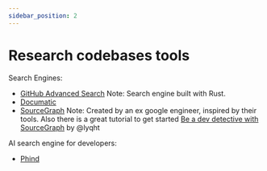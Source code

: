 ```yaml
---
sidebar_position: 2
---
```


# Research codebases tools

Search Engines:
- [GitHub Advanced Search](https://github.com/search)
Note: Search engine built with Rust.
- [Documatic](https://www.documatic.com/)
- [SourceGraph](https://sourcegraph.com/search)
Note: Created by an ex google engineer, inspired by their tools. Also there is a great tutorial to get started [Be a dev detective with SourceGraph](https://blog.esteetey.dev/be-a-dev-detective-with-sourcegraph) by @lyqht

AI search engine for developers:
- [Phind](https://www.phind.com/)